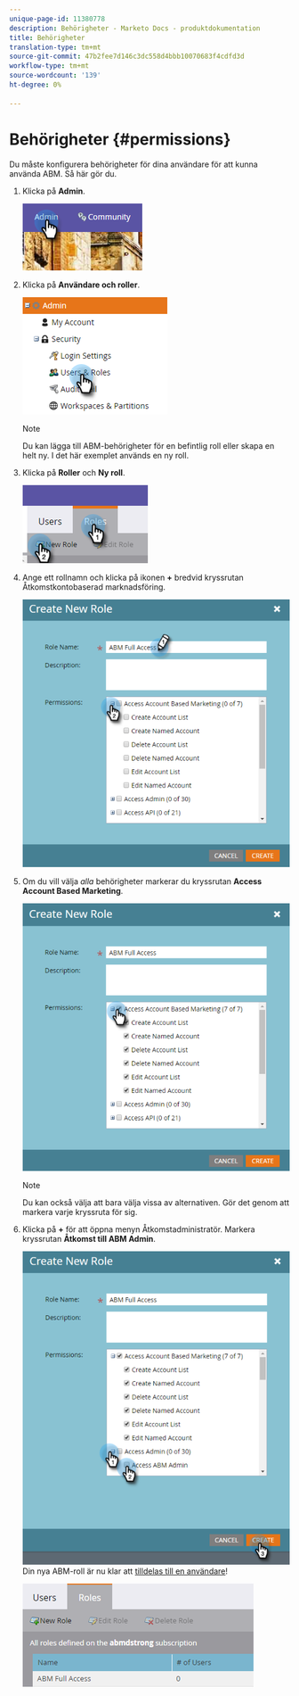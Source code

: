 ```yaml
---
unique-page-id: 11380778
description: Behörigheter - Marketo Docs - produktdokumentation
title: Behörigheter
translation-type: tm+mt
source-git-commit: 47b2fee7d146c3dc558d4bbb10070683f4cdfd3d
workflow-type: tm+mt
source-wordcount: '139'
ht-degree: 0%

---
```



# Behörigheter {#permissions}

Du måste konfigurera behörigheter för dina användare för att kunna använda ABM. Så här gör du.

1. Klicka på **Admin**.

   ![](assets/one-2.png)

1. Klicka på **Användare och roller**.

   ![](assets/two-2.png)

   >[!NOTE]
   >
   >Du kan lägga till ABM-behörigheter för en befintlig roll eller skapa en helt ny. I det här exemplet används en ny roll.

1. Klicka på **Roller** och **Ny roll**.

   ![](assets/three-2.png)

1. Ange ett rollnamn och klicka på ikonen **+** bredvid kryssrutan Åtkomstkontobaserad marknadsföring.

   ![](assets/four-1.png)

1. Om du vill välja *alla* behörigheter markerar du kryssrutan **Access Account Based Marketing**.

   ![](assets/five-1.png)

   >[!NOTE]
   >
   >Du kan också välja att bara välja vissa av alternativen. Gör det genom att markera varje kryssruta för sig.

1. Klicka på **+** för att öppna menyn Åtkomstadministratör. Markera kryssrutan **Åtkomst till ABM Admin**.

   ![](assets/six-1.png)\
   Din nya ABM-roll är nu klar att [tilldelas till en användare](http://docs.marketo.com/display/public/DOCS/Managing+User+Roles+and+Permissions#ManagingUserRolesandPermissions-AssignRolestoaUser)!

   ![](assets/seven.png)

